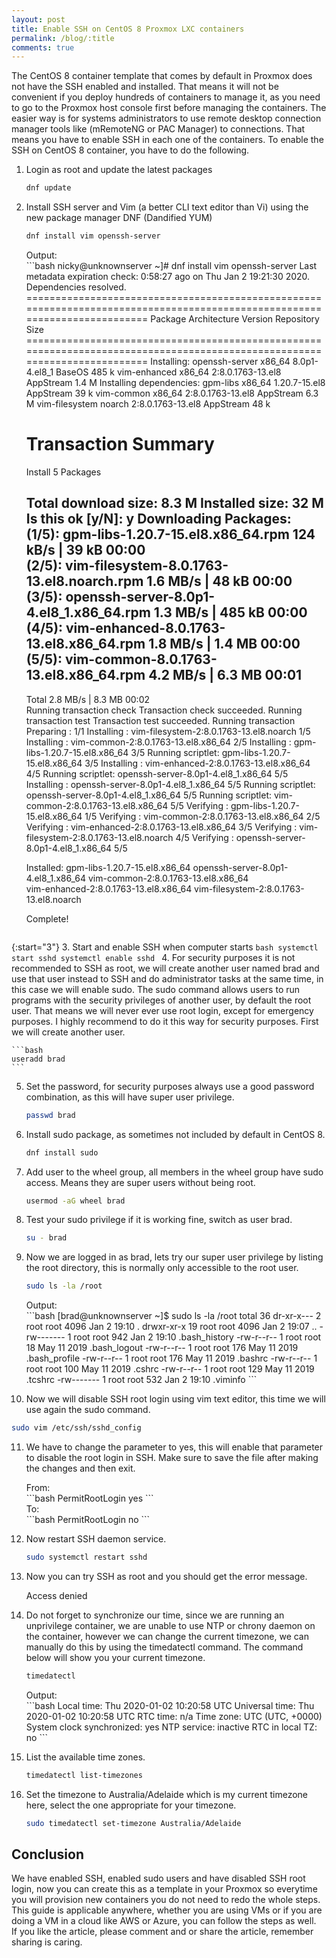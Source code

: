 ```yaml
---
layout: post
title: Enable SSH on CentOS 8 Proxmox LXC containers
permalink: /blog/:title
comments: true
---
```

The CentOS 8 container template that comes by default in Proxmox does not have the SSH enabled and installed. That means it will not be convenient if you deploy hundreds of containers to manage it, as you need to go to the Proxmox host console first before managing the containers. The easier way is for systems administrators to use remote desktop connection manager tools like (mRemoteNG or PAC Manager) to connections. That means you have to enable SSH in each one of the containers. To enable the SSH on CentOS 8 container, you have to do the following.

1. Login as root and update the latest packages

    ```bash
    dnf update
    ```

2. Install SSH server and Vim (a better CLI text editor than Vi) using the new package manager DNF (Dandified YUM)
    ```bash
    dnf install vim openssh-server
    ```

    <div>Output:</div>
    ```bash
      nicky@unknownserver ~]# dnf install vim openssh-server
      Last metadata expiration check: 0:58:27 ago on Thu Jan 2 19:21:30 2020.
      Dependencies resolved.
      ===========================================================================================================================
      Package                        Architecture           Version                             Repository                 Size
      ===========================================================================================================================
      Installing:
      openssh-server                 x86_64                 8.0p1-4.el8_1                       BaseOS                    485 k
      vim-enhanced                   x86_64                 2:8.0.1763-13.el8                   AppStream                 1.4 M
      Installing dependencies:
      gpm-libs                       x86_64                 1.20.7-15.el8                       AppStream                  39 k
      vim-common                     x86_64                 2:8.0.1763-13.el8                   AppStream                 6.3 M
      vim-filesystem                 noarch                 2:8.0.1763-13.el8                   AppStream                  48 k

      Transaction Summary
      ===========================================================================================================================
      Install  5 Packages

      Total download size: 8.3 M
      Installed size: 32 M
      Is this ok [y/N]: y
      Downloading Packages:
      (1/5): gpm-libs-1.20.7-15.el8.x86_64.rpm                                                   124 kB/s |  39 kB     00:00    
      (2/5): vim-filesystem-8.0.1763-13.el8.noarch.rpm                                           1.6 MB/s |  48 kB     00:00    
      (3/5): openssh-server-8.0p1-4.el8_1.x86_64.rpm                                             1.3 MB/s | 485 kB     00:00    
      (4/5): vim-enhanced-8.0.1763-13.el8.x86_64.rpm                                             1.8 MB/s | 1.4 MB     00:00    
      (5/5): vim-common-8.0.1763-13.el8.x86_64.rpm                                               4.2 MB/s | 6.3 MB     00:01    
      ---------------------------------------------------------------------------------------------------------------------------
      Total                                                                                      2.8 MB/s | 8.3 MB     00:02     
      Running transaction check
      Transaction check succeeded.
      Running transaction test
      Transaction test succeeded.
      Running transaction
        Preparing        :                                                                                                   1/1 
        Installing       : vim-filesystem-2:8.0.1763-13.el8.noarch                                                           1/5 
        Installing       : vim-common-2:8.0.1763-13.el8.x86_64                                                               2/5 
        Installing       : gpm-libs-1.20.7-15.el8.x86_64                                                                     3/5 
        Running scriptlet: gpm-libs-1.20.7-15.el8.x86_64                                                                     3/5 
        Installing       : vim-enhanced-2:8.0.1763-13.el8.x86_64                                                             4/5 
        Running scriptlet: openssh-server-8.0p1-4.el8_1.x86_64                                                               5/5 
        Installing       : openssh-server-8.0p1-4.el8_1.x86_64                                                               5/5 
        Running scriptlet: openssh-server-8.0p1-4.el8_1.x86_64                                                               5/5 
        Running scriptlet: vim-common-2:8.0.1763-13.el8.x86_64                                                               5/5 
        Verifying        : gpm-libs-1.20.7-15.el8.x86_64                                                                     1/5 
        Verifying        : vim-common-2:8.0.1763-13.el8.x86_64                                                               2/5 
        Verifying        : vim-enhanced-2:8.0.1763-13.el8.x86_64                                                             3/5 
        Verifying        : vim-filesystem-2:8.0.1763-13.el8.noarch                                                           4/5 
        Verifying        : openssh-server-8.0p1-4.el8_1.x86_64                                                               5/5 

      Installed:
        gpm-libs-1.20.7-15.el8.x86_64           openssh-server-8.0p1-4.el8_1.x86_64       vim-common-2:8.0.1763-13.el8.x86_64  
        vim-enhanced-2:8.0.1763-13.el8.x86_64   vim-filesystem-2:8.0.1763-13.el8.noarch  

      Complete!
    ```

{:start="3"}
3. Start and enable SSH when computer starts
    ```bash
    systemctl start sshd
    systemctl enable sshd
    ```
4. For security purposes it is not recommended to SSH as root, we will create another user named brad and use that user instead to SSH and do administrator tasks at the same time, in this case we will enable sudo. The sudo command allows users to run programs with the security privileges of another user, by default the root user. That means we will never ever use root login, except for emergency purposes. I highly recommend to do it this way for security purposes. First we will create another user.

    ```bash
    useradd brad
    ```

5. Set the password, for security purposes always use a good password combination, as this will have super user privilege.

    ```bash
    passwd brad
    ```
6. Install sudo package, as sometimes not included by default in CentOS 8.
    ```bash
    dnf install sudo
    ```
7. Add user to the wheel group, all members in the wheel group have sudo access. Means they are super users without being root.
    ```bash
    usermod -aG wheel brad
    ```
8. Test your sudo privilege if it is working fine, switch as user brad.
    ```bash
    su - brad
    ```
9. Now we are logged in as brad, lets try our super user privilege by listing the root directory, this is normally only accessible to the root user.
    ```bash
    sudo ls -la /root
    ```
    <div>Output:</div>
    ```bash
    [brad@unknownserver ~]$ sudo ls -la /root
      total 36
      dr-xr-x---  2 root root 4096 Jan  2 19:10 .
      drwxr-xr-x 19 root root 4096 Jan  2 19:07 ..
      -rw-------  1 root root  942 Jan  2 19:10 .bash_history
      -rw-r--r--  1 root root   18 May 11  2019 .bash_logout
      -rw-r--r--  1 root root  176 May 11  2019 .bash_profile
      -rw-r--r--  1 root root  176 May 11  2019 .bashrc
      -rw-r--r--  1 root root  100 May 11  2019 .cshrc
      -rw-r--r--  1 root root  129 May 11  2019 .tcshrc
      -rw-------  1 root root  532 Jan  2 19:10 .viminfo
    ```
10. Now we will disable SSH root login using vim text editor, this time we will use again the sudo command.
   ```bash 
   sudo vim /etc/ssh/sshd_config
   ```
11. We have to change the parameter to yes, this will enable that parameter to disable the root login in SSH. Make sure to save the file after making the changes and then exit.

    <div>From:</div>
    ```bash 
    PermitRootLogin yes
    ```
    <div>To:</div>
    ```bash 
    PermitRootLogin no
    ```
12. Now restart SSH daemon service.
    ```bash
    sudo systemctl restart sshd
    ```
13. Now you can try SSH as root and you should get the error message.

    <div class="alert alert-danger" role="alert">Access denied </div>

14. Do not forget to synchronize our time, since we are running an unprivilege container, we are unable to use NTP or chrony daemon on the container, however we can change the current timezone, we can manually do this by using the timedatectl command. The command below will show you your current timezone.
    ```bash
    timedatectl
    ```
    <div>Output:</div>
    ```bash
    Local time: Thu 2020-01-02 10:20:58 UTC
    Universal time: Thu 2020-01-02 10:20:58 UTC
    RTC time: n/a
    Time zone: UTC (UTC, +0000)
    System clock synchronized: yes
    NTP service: inactive
    RTC in local TZ: no
    ```
15. List the available time zones.
    ```bash
    timedatectl list-timezones
    ```
16. Set the timezone to Australia/Adelaide which is my current timezone here, select the one appropriate for your timezone.
    ```bash
    sudo timedatectl set-timezone Australia/Adelaide
    ```
<h2>Conclusion</h2>
<div class="alert alert-dark" role="alert">
We have enabled SSH, enabled sudo users and have disabled SSH root login, now you can create this as a template in your Proxmox so everytime you will provision new containers you do not need to redo the whole steps. This guide is applicable anywhere, whether you are using VMs or if you are doing a VM in a cloud like AWS or Azure, you can follow the steps as well.
</div>

<div class="alert alert-info" role="alert">
If you like the article, please comment and or share the article, remember sharing is caring.
</div>
